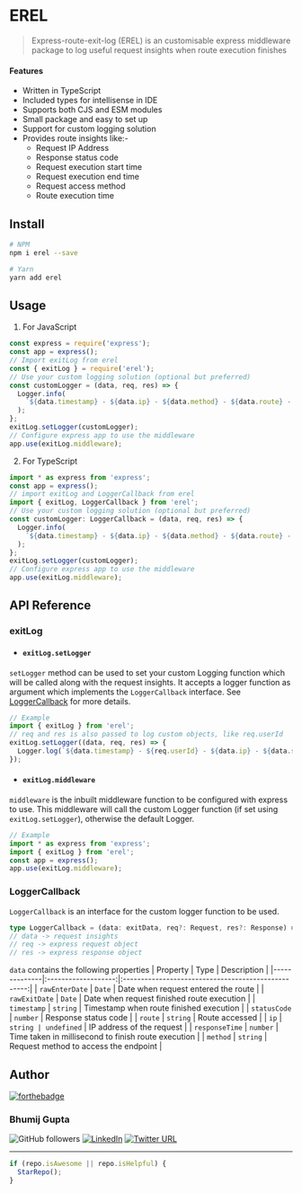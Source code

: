 # EREL

> Express-route-exit-log (EREL) is an customisable express middleware package to log useful request insights when route execution finishes

#### Features

- Written in TypeScript
- Included types for intellisense in IDE
- Supports both CJS and ESM modules
- Small package and easy to set up
- Support for custom logging solution
- Provides route insights like:-
  - Request IP Address
  - Response status code
  - Request execution start time
  - Request execution end time
  - Request access method
  - Route execution time

## Install

```bash
# NPM
npm i erel --save

# Yarn
yarn add erel
```

## Usage

1. For JavaScript

```javascript
const express = require('express');
const app = express();
// Import exitLog from erel
const { exitLog } = require('erel');
// Use your custom logging solution (optional but preferred)
const customLogger = (data, req, res) => {
  Logger.info(
    `${data.timestamp} - ${data.ip} - ${data.method} - ${data.route} - ${data.statusCode} - ${data.responseTime}`,
  );
};
exitLog.setLogger(customLogger);
// Configure express app to use the middleware
app.use(exitLog.middleware);
```

2. For TypeScript

```typescript
import * as express from 'express';
const app = express();
// import exitLog and LoggerCallback from erel
import { exitLog, LoggerCallback } from 'erel';
// Use your custom logging solution (optional but preferred)
const customLogger: LoggerCallback = (data, req, res) => {
  Logger.info(
    `${data.timestamp} - ${data.ip} - ${data.method} - ${data.route} - ${data.statusCode} - ${data.responseTime}`,
  );
};
exitLog.setLogger(customLogger);
// Configure express app to use the middleware
app.use(exitLog.middleware);
```

## API Reference

### exitLog

- #### `exitLog.setLogger`

`setLogger` method can be used to set your custom Logging function which will be called along with the request insights.
It accepts a logger function as argument which implements the `LoggerCallback` interface. See [LoggerCallback](#LoggerCallback) for more details.

```typescript
// Example
import { exitLog } from 'erel';
// req and res is also passed to log custom objects, like req.userId
exitLog.setLogger((data, req, res) => {
  Logger.log(`${data.timestamp} - ${req.userId} - ${data.ip} - ${data.statusCode}`);
});
```

- #### `exitLog.middleware`

`middleware` is the inbuilt middleware function to be configured with express to use. This middleware will call the custom Logger function (if set using `exitLog.setLogger`), otherwise the default Logger.

```typescript
// Example
import * as express from 'express';
import { exitLog } from 'erel';
const app = express();
app.use(exitLog.middleware);
```

### LoggerCallback

`LoggerCallback` is an interface for the custom logger function to be used.

```typescript
type LoggerCallback = (data: exitData, req?: Request, res?: Response) => void;
// data -> request insights
// req -> express request object
// res -> express response object
```

`data` contains the following properties
| Property | Type | Description |
|--------------|:-------------------:|:---------------------------------------------------:|
| `rawEnterDate` | `Date` | Date when request entered the route |
| `rawExitDate` | `Date` | Date when request finished route execution |
| `timestamp` | `string` | Timestamp when route finished execution |
| `statusCode` | `number` | Response status code |
| `route` | `string` | Route accessed |
| `ip` | `string | undefined` | IP address of the request |
| `responseTime` | `number` | Time taken in millisecond to finish route execution |
| `method` | `string` | Request method to access the endpoint |

## Author

[![forthebadge](https://forthebadge.com/images/badges/built-with-love.svg)](https://forthebadge.com)

### Bhumij Gupta

![GitHub followers](https://img.shields.io/github/followers/bhumijgupta?label=Follow&style=social) [![LinkedIn](https://img.shields.io/static/v1.svg?label=connect&message=@bhumijgupta&color=success&logo=linkedin&style=flat&logoColor=white)](https://www.linkedin.com/in/bhumijgupta/) [![Twitter URL](https://img.shields.io/twitter/url?style=social&url=http%3A%2F%2Ftwitter.com%2Fbhumijgupta)](https://twitter.com/bhumijgupta)

---

```javascript
if (repo.isAwesome || repo.isHelpful) {
  StarRepo();
}
```
